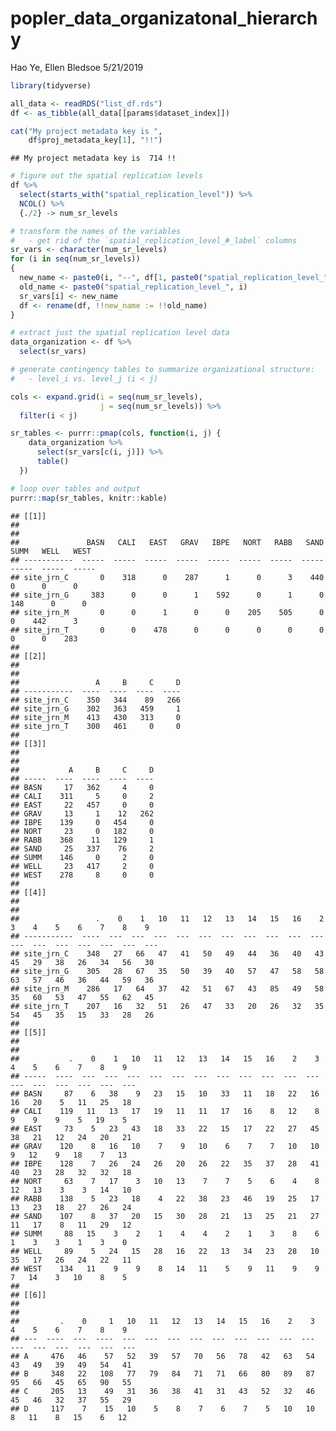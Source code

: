 popler\_data\_organizatonal\_hierarchy
================
Hao Ye, Ellen Bledsoe
5/21/2019

``` r
library(tidyverse)

all_data <- readRDS("list_df.rds")
df <- as_tibble(all_data[[params$dataset_index]])

cat("My project metadata key is ", 
    df$proj_metadata_key[1], "!!")
```

    ## My project metadata key is  714 !!

``` r
# figure out the spatial replication levels
df %>% 
  select(starts_with("spatial_replication_level")) %>%
  NCOL() %>%
  {./2} -> num_sr_levels
```

``` r
# transform the names of the variables
#   - get rid of the `spatial_replication_level_#_label` columns
sr_vars <- character(num_sr_levels)
for (i in seq(num_sr_levels))
{
  new_name <- paste0(i, "--", df[1, paste0("spatial_replication_level_", i, "_label")])
  old_name <- paste0("spatial_replication_level_", i)
  sr_vars[i] <- new_name
  df <- rename(df, !!new_name := !!old_name)
}
```

``` r
# extract just the spatial replication level data
data_organization <- df %>%
  select(sr_vars)
```

``` r
# generate contingency tables to summarize organizational structure:
#   - level_i vs. level_j (i < j)

cols <- expand.grid(i = seq(num_sr_levels), 
                    j = seq(num_sr_levels)) %>%
  filter(i < j)

sr_tables <- purrr::pmap(cols, function(i, j) {
    data_organization %>%
      select(sr_vars[c(i, j)]) %>%
      table()
  })
```

``` r
# loop over tables and output
purrr::map(sr_tables, knitr::kable)
```

    ## [[1]]
    ## 
    ## 
    ##               BASN   CALI   EAST   GRAV   IBPE   NORT   RABB   SAND   SUMM   WELL   WEST
    ## -----------  -----  -----  -----  -----  -----  -----  -----  -----  -----  -----  -----
    ## site_jrn_C       0    318      0    287      1      0      3    440      0      0      0
    ## site_jrn_G     383      0      0      1    592      0      1      0    148      0      0
    ## site_jrn_M       0      0      1      0      0    205    505      0      0    442      3
    ## site_jrn_T       0      0    478      0      0      0      0      0      0      0    283
    ## 
    ## [[2]]
    ## 
    ## 
    ##                 A     B     C     D
    ## -----------  ----  ----  ----  ----
    ## site_jrn_C    350   344    89   266
    ## site_jrn_G    302   363   459     1
    ## site_jrn_M    413   430   313     0
    ## site_jrn_T    300   461     0     0
    ## 
    ## [[3]]
    ## 
    ## 
    ##           A     B     C     D
    ## -----  ----  ----  ----  ----
    ## BASN     17   362     4     0
    ## CALI    311     5     0     2
    ## EAST     22   457     0     0
    ## GRAV     13     1    12   262
    ## IBPE    139     0   454     0
    ## NORT     23     0   182     0
    ## RABB    368    11   129     1
    ## SAND     25   337    76     2
    ## SUMM    146     0     2     0
    ## WELL     23   417     2     0
    ## WEST    278     8     0     0
    ## 
    ## [[4]]
    ## 
    ## 
    ##                 .    0    1   10   11   12   13   14   15   16    2    3    4    5    6    7    8    9
    ## -----------  ----  ---  ---  ---  ---  ---  ---  ---  ---  ---  ---  ---  ---  ---  ---  ---  ---  ---
    ## site_jrn_C    348   27   66   47   41   50   49   44   36   40   43   45   29   38   26   34   56   30
    ## site_jrn_G    305   28   67   35   50   39   40   57   47   58   58   63   57   46   36   44   59   36
    ## site_jrn_M    286   17   64   37   42   51   67   43   85   49   58   35   60   53   47   55   62   45
    ## site_jrn_T    207   16   32   51   26   47   33   20   26   32   35   54   45   35   15   33   28   26
    ## 
    ## [[5]]
    ## 
    ## 
    ##           .    0    1   10   11   12   13   14   15   16    2    3    4    5    6    7    8    9
    ## -----  ----  ---  ---  ---  ---  ---  ---  ---  ---  ---  ---  ---  ---  ---  ---  ---  ---  ---
    ## BASN     87    6   38    9   23   15   10   33   11   18   22   16   16   20    5   11   25   18
    ## CALI    119   11   13   17   19   11   11   17   16    8   12    8    9    9    9    5   19    5
    ## EAST     73    5   23   43   18   33   22   15   17   22   27   45   38   21   12   24   20   21
    ## GRAV    120    8   16   10    7    9   10    6    7    7   10   10    9   12    9   18    7   13
    ## IBPE    128    7   26   24   26   20   26   22   35   37   28   41   40   23   28   32   32   18
    ## NORT     63    7   17    3   10   13    7    7    5    6    4    8   12   13    3    3   14   10
    ## RABB    138    5   23   18    4   22   38   23   46   19   25   17   13   23   18   27   26   24
    ## SAND    107    8   37   20   15   30   28   21   13   25   21   27   11   17    8   11   29   12
    ## SUMM     88   15    3    2    1    4    4    2    1    3    8    6    1    3    3    1    3    0
    ## WELL     89    5   24   15   28   16   22   13   34   23   28   10   35   17   26   24   22   11
    ## WEST    134   11    9    9    8   14   11    5    9   11    9    9    7   14    3   10    8    5
    ## 
    ## [[6]]
    ## 
    ## 
    ##         .    0     1   10   11   12   13   14   15   16    2    3    4    5    6    7    8    9
    ## ---  ----  ---  ----  ---  ---  ---  ---  ---  ---  ---  ---  ---  ---  ---  ---  ---  ---  ---
    ## A     476   46    57   52   39   57   70   56   78   42   63   54   43   49   39   49   54   41
    ## B     348   22   108   77   79   84   71   71   66   80   89   87   95   66   45   65   90   55
    ## C     205   13    49   31   36   38   41   31   43   52   32   46   45   46   32   37   55   29
    ## D     117    7    15   10    5    8    7    6    7    5   10   10    8   11    8   15    6   12
